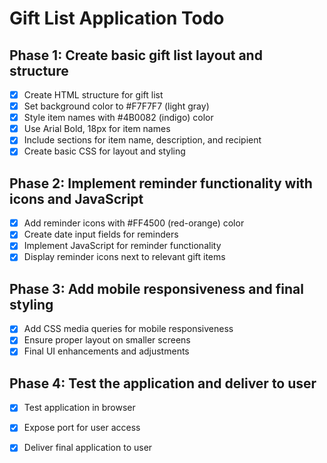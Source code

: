 # Gift List Application Todo

## Phase 1: Create basic gift list layout and structure
- [x] Create HTML structure for gift list
- [x] Set background color to #F7F7F7 (light gray)
- [x] Style item names with #4B0082 (indigo) color
- [x] Use Arial Bold, 18px for item names
- [x] Include sections for item name, description, and recipient
- [x] Create basic CSS for layout and styling

## Phase 2: Implement reminder functionality with icons and JavaScript
- [x] Add reminder icons with #FF4500 (red-orange) color
- [x] Create date input fields for reminders
- [x] Implement JavaScript for reminder functionality
- [x] Display reminder icons next to relevant gift items

## Phase 3: Add mobile responsiveness and final styling
- [x] Add CSS media queries for mobile responsiveness
- [x] Ensure proper layout on smaller screens
- [x] Final UI enhancements and adjustments

## Phase 4: Test the application and deliver to user
- [x] Test application in browser
- [x] Expose port for user access
- [x] Deliver final application to user

